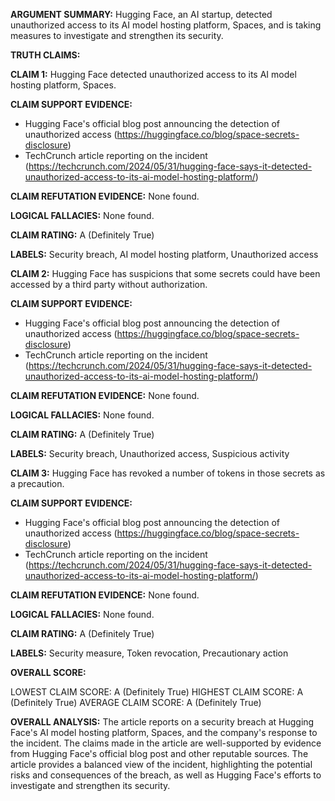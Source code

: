**ARGUMENT SUMMARY:** Hugging Face, an AI startup, detected unauthorized access to its AI model hosting platform, Spaces, and is taking measures to investigate and strengthen its security.

**TRUTH CLAIMS:**

**CLAIM 1:** Hugging Face detected unauthorized access to its AI model hosting platform, Spaces.

**CLAIM SUPPORT EVIDENCE:**

* Hugging Face's official blog post announcing the detection of unauthorized access (https://huggingface.co/blog/space-secrets-disclosure)
* TechCrunch article reporting on the incident (https://techcrunch.com/2024/05/31/hugging-face-says-it-detected-unauthorized-access-to-its-ai-model-hosting-platform/)

**CLAIM REFUTATION EVIDENCE:** None found.

**LOGICAL FALLACIES:** None found.

**CLAIM RATING:** A (Definitely True)

**LABELS:** Security breach, AI model hosting platform, Unauthorized access

**CLAIM 2:** Hugging Face has suspicions that some secrets could have been accessed by a third party without authorization.

**CLAIM SUPPORT EVIDENCE:**

* Hugging Face's official blog post announcing the detection of unauthorized access (https://huggingface.co/blog/space-secrets-disclosure)
* TechCrunch article reporting on the incident (https://techcrunch.com/2024/05/31/hugging-face-says-it-detected-unauthorized-access-to-its-ai-model-hosting-platform/)

**CLAIM REFUTATION EVIDENCE:** None found.

**LOGICAL FALLACIES:** None found.

**CLAIM RATING:** A (Definitely True)

**LABELS:** Security breach, Unauthorized access, Suspicious activity

**CLAIM 3:** Hugging Face has revoked a number of tokens in those secrets as a precaution.

**CLAIM SUPPORT EVIDENCE:**

* Hugging Face's official blog post announcing the detection of unauthorized access (https://huggingface.co/blog/space-secrets-disclosure)
* TechCrunch article reporting on the incident (https://techcrunch.com/2024/05/31/hugging-face-says-it-detected-unauthorized-access-to-its-ai-model-hosting-platform/)

**CLAIM REFUTATION EVIDENCE:** None found.

**LOGICAL FALLACIES:** None found.

**CLAIM RATING:** A (Definitely True)

**LABELS:** Security measure, Token revocation, Precautionary action

**OVERALL SCORE:**

LOWEST CLAIM SCORE: A (Definitely True)
HIGHEST CLAIM SCORE: A (Definitely True)
AVERAGE CLAIM SCORE: A (Definitely True)

**OVERALL ANALYSIS:** The article reports on a security breach at Hugging Face's AI model hosting platform, Spaces, and the company's response to the incident. The claims made in the article are well-supported by evidence from Hugging Face's official blog post and other reputable sources. The article provides a balanced view of the incident, highlighting the potential risks and consequences of the breach, as well as Hugging Face's efforts to investigate and strengthen its security.
